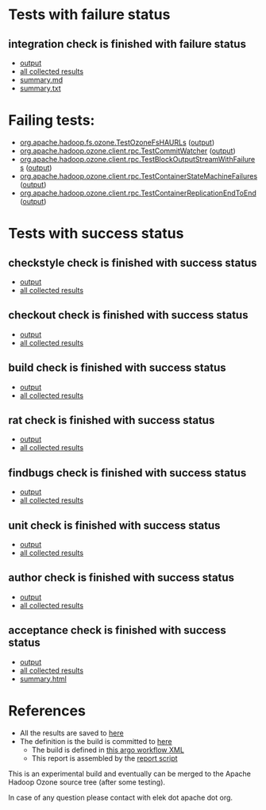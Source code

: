 # Tests with failure status

## integration check is finished with failure status

   * [output](https://raw.githubusercontent.com/elek/ozone-ci/master/trunk/trunk-nightly-20190921-rxrlb/integration/output.log)
   * [all collected results](https://github.com/elek/ozone-ci/tree/master/trunk/trunk-nightly-20190921-rxrlb/integration)
   * [summary.md](https://github.com/elek/ozone-ci/tree/master/trunk/trunk-nightly-20190921-rxrlb/integration/summary.md)
   * [summary.txt](https://github.com/elek/ozone-ci/tree/master/trunk/trunk-nightly-20190921-rxrlb/integration/summary.txt)

# Failing tests: 

 * [org.apache.hadoop.fs.ozone.TestOzoneFsHAURLs](hadoop-ozone/ozonefs/org.apache.hadoop.fs.ozone.TestOzoneFsHAURLs.txt) ([output](hadoop-ozone/ozonefs/org.apache.hadoop.fs.ozone.TestOzoneFsHAURLs-output.txt/))
 * [org.apache.hadoop.ozone.client.rpc.TestCommitWatcher](hadoop-ozone/integration-test/org.apache.hadoop.ozone.client.rpc.TestCommitWatcher.txt) ([output](hadoop-ozone/integration-test/org.apache.hadoop.ozone.client.rpc.TestCommitWatcher-output.txt/))
 * [org.apache.hadoop.ozone.client.rpc.TestBlockOutputStreamWithFailures](hadoop-ozone/integration-test/org.apache.hadoop.ozone.client.rpc.TestBlockOutputStreamWithFailures.txt) ([output](hadoop-ozone/integration-test/org.apache.hadoop.ozone.client.rpc.TestBlockOutputStreamWithFailures-output.txt/))
 * [org.apache.hadoop.ozone.client.rpc.TestContainerStateMachineFailures](hadoop-ozone/integration-test/org.apache.hadoop.ozone.client.rpc.TestContainerStateMachineFailures.txt) ([output](hadoop-ozone/integration-test/org.apache.hadoop.ozone.client.rpc.TestContainerStateMachineFailures-output.txt/))
 * [org.apache.hadoop.ozone.client.rpc.TestContainerReplicationEndToEnd](hadoop-ozone/integration-test/org.apache.hadoop.ozone.client.rpc.TestContainerReplicationEndToEnd.txt) ([output](hadoop-ozone/integration-test/org.apache.hadoop.ozone.client.rpc.TestContainerReplicationEndToEnd-output.txt/))


# Tests with success status

## checkstyle check is finished with success status

   * [output](https://raw.githubusercontent.com/elek/ozone-ci/master/trunk/trunk-nightly-20190921-rxrlb/checkstyle/output.log)
   * [all collected results](https://github.com/elek/ozone-ci/tree/master/trunk/trunk-nightly-20190921-rxrlb/checkstyle)


## checkout check is finished with success status

   * [output](https://raw.githubusercontent.com/elek/ozone-ci/master/trunk/trunk-nightly-20190921-rxrlb/checkout/output.log)
   * [all collected results](https://github.com/elek/ozone-ci/tree/master/trunk/trunk-nightly-20190921-rxrlb/checkout)


## build check is finished with success status

   * [output](https://raw.githubusercontent.com/elek/ozone-ci/master/trunk/trunk-nightly-20190921-rxrlb/build/output.log)
   * [all collected results](https://github.com/elek/ozone-ci/tree/master/trunk/trunk-nightly-20190921-rxrlb/build)


## rat check is finished with success status

   * [output](https://raw.githubusercontent.com/elek/ozone-ci/master/trunk/trunk-nightly-20190921-rxrlb/rat/output.log)
   * [all collected results](https://github.com/elek/ozone-ci/tree/master/trunk/trunk-nightly-20190921-rxrlb/rat)


## findbugs check is finished with success status

   * [output](https://raw.githubusercontent.com/elek/ozone-ci/master/trunk/trunk-nightly-20190921-rxrlb/findbugs/output.log)
   * [all collected results](https://github.com/elek/ozone-ci/tree/master/trunk/trunk-nightly-20190921-rxrlb/findbugs)


## unit check is finished with success status

   * [output](https://raw.githubusercontent.com/elek/ozone-ci/master/trunk/trunk-nightly-20190921-rxrlb/unit/output.log)
   * [all collected results](https://github.com/elek/ozone-ci/tree/master/trunk/trunk-nightly-20190921-rxrlb/unit)


## author check is finished with success status

   * [output](https://raw.githubusercontent.com/elek/ozone-ci/master/trunk/trunk-nightly-20190921-rxrlb/author/output.log)
   * [all collected results](https://github.com/elek/ozone-ci/tree/master/trunk/trunk-nightly-20190921-rxrlb/author)


## acceptance check is finished with success status

   * [output](https://raw.githubusercontent.com/elek/ozone-ci/master/trunk/trunk-nightly-20190921-rxrlb/acceptance/output.log)
   * [all collected results](https://github.com/elek/ozone-ci/tree/master/trunk/trunk-nightly-20190921-rxrlb/acceptance)
   * [summary.html](https://elek.github.io/ozone-ci/trunk/trunk-nightly-20190921-rxrlb/acceptance/summary.html)




# References

 * All the results are saved to [here](https://github.com/elek/ozone-ci/tree/master/trunk/trunk-nightly-20190921-rxrlb/)
 * The definition is the build is committed to [here](https://github.com/elek/argo-ozone)
    * The build is defined in [this argo workflow XML](https://github.com/elek/argo-ozone/blob/master/ozone-build.yaml)
    * This report is assembled by the [report script](https://github.com/elek/argo-ozone/blob/master/scripts/report.sh)

This is an experimental build and eventually can be merged to the Apache Hadoop Ozone source tree (after some testing).

In case of any question please contact with elek dot apache dot org.
